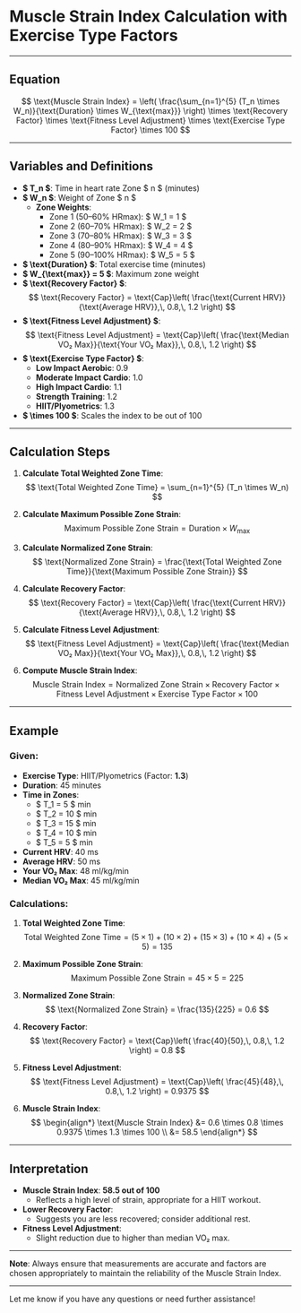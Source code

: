 # Muscle Strain Index Calculation with Exercise Type Factors

---

## **Equation**

$$
\text{Muscle Strain Index} = \left( \frac{\sum_{n=1}^{5} (T_n \times W_n)}{\text{Duration} \times W_{\text{max}}} \right) \times \text{Recovery Factor} \times \text{Fitness Level Adjustment} \times \text{Exercise Type Factor} \times 100
$$

---

## **Variables and Definitions**

- **$ T_n $**: Time in heart rate Zone $ n $ (minutes)
- **$ W_n $**: Weight of Zone $ n $
  - **Zone Weights**:
    - Zone 1 (50–60% HRmax): $ W_1 = 1 $
    - Zone 2 (60–70% HRmax): $ W_2 = 2 $
    - Zone 3 (70–80% HRmax): $ W_3 = 3 $
    - Zone 4 (80–90% HRmax): $ W_4 = 4 $
    - Zone 5 (90–100% HRmax): $ W_5 = 5 $
- **$ \text{Duration} $**: Total exercise time (minutes)
- **$ W_{\text{max}} = 5 $**: Maximum zone weight
- **$ \text{Recovery Factor} $**:
  $$
  \text{Recovery Factor} = \text{Cap}\left( \frac{\text{Current HRV}}{\text{Average HRV}},\, 0.8,\, 1.2 \right)
  $$
- **$ \text{Fitness Level Adjustment} $**:
  $$
  \text{Fitness Level Adjustment} = \text{Cap}\left( \frac{\text{Median VO₂ Max}}{\text{Your VO₂ Max}},\, 0.8,\, 1.2 \right)
  $$
- **$ \text{Exercise Type Factor} $**:
  - **Low Impact Aerobic**: 0.9
  - **Moderate Impact Cardio**: 1.0
  - **High Impact Cardio**: 1.1
  - **Strength Training**: 1.2
  - **HIIT/Plyometrics**: 1.3
- **$ \times 100 $**: Scales the index to be out of 100

---

## **Calculation Steps**

1. **Calculate Total Weighted Zone Time**:
   $$
   \text{Total Weighted Zone Time} = \sum_{n=1}^{5} (T_n \times W_n)
   $$

2. **Calculate Maximum Possible Zone Strain**:
   $$
   \text{Maximum Possible Zone Strain} = \text{Duration} \times W_{\text{max}}
   $$

3. **Calculate Normalized Zone Strain**:
   $$
   \text{Normalized Zone Strain} = \frac{\text{Total Weighted Zone Time}}{\text{Maximum Possible Zone Strain}}
   $$

4. **Calculate Recovery Factor**:
   $$
   \text{Recovery Factor} = \text{Cap}\left( \frac{\text{Current HRV}}{\text{Average HRV}},\, 0.8,\, 1.2 \right)
   $$

5. **Calculate Fitness Level Adjustment**:
   $$
   \text{Fitness Level Adjustment} = \text{Cap}\left( \frac{\text{Median VO₂ Max}}{\text{Your VO₂ Max}},\, 0.8,\, 1.2 \right)
   $$

6. **Compute Muscle Strain Index**:
   $$
   \text{Muscle Strain Index} = \text{Normalized Zone Strain} \times \text{Recovery Factor} \times \text{Fitness Level Adjustment} \times \text{Exercise Type Factor} \times 100
   $$

---

## **Example**

### **Given**:

- **Exercise Type**: HIIT/Plyometrics (Factor: **1.3**)
- **Duration**: 45 minutes
- **Time in Zones**:
  - $ T_1 = 5 $ min
  - $ T_2 = 10 $ min
  - $ T_3 = 15 $ min
  - $ T_4 = 10 $ min
  - $ T_5 = 5 $ min
- **Current HRV**: 40 ms
- **Average HRV**: 50 ms
- **Your VO₂ Max**: 48 ml/kg/min
- **Median VO₂ Max**: 45 ml/kg/min

### **Calculations**:

1. **Total Weighted Zone Time**:
   $$
   \text{Total Weighted Zone Time} = (5 \times 1) + (10 \times 2) + (15 \times 3) + (10 \times 4) + (5 \times 5) = 135
   $$

2. **Maximum Possible Zone Strain**:
   $$
   \text{Maximum Possible Zone Strain} = 45 \times 5 = 225
   $$

3. **Normalized Zone Strain**:
   $$
   \text{Normalized Zone Strain} = \frac{135}{225} = 0.6
   $$

4. **Recovery Factor**:
   $$
   \text{Recovery Factor} = \text{Cap}\left( \frac{40}{50},\, 0.8,\, 1.2 \right) = 0.8
   $$

5. **Fitness Level Adjustment**:
   $$
   \text{Fitness Level Adjustment} = \text{Cap}\left( \frac{45}{48},\, 0.8,\, 1.2 \right) = 0.9375
   $$

6. **Muscle Strain Index**:
   $$
   \begin{align*}
   \text{Muscle Strain Index} &= 0.6 \times 0.8 \times 0.9375 \times 1.3 \times 100 \\
   &= 58.5
   \end{align*}
   $$

---

## **Interpretation**

- **Muscle Strain Index**: **58.5 out of 100**
  - Reflects a high level of strain, appropriate for a HIIT workout.
- **Lower Recovery Factor**:
  - Suggests you are less recovered; consider additional rest.
- **Fitness Level Adjustment**:
  - Slight reduction due to higher than median VO₂ max.

---

**Note**: Always ensure that measurements are accurate and factors are chosen appropriately to maintain the reliability of the Muscle Strain Index.

---

Let me know if you have any questions or need further assistance!


